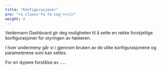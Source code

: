 ```yaml
---
title: "Konfigurasjoner"
pre: "<i class='fa fa-cog'></i>"
weight: 4
---
```


Veidemann Dashboard gir deg muligheten til å sette en rekke forskjellige konfigurasjoner for styringen av høsteren.

I hver undermeny går vi i gjennom bruken av de ulike konfigurasjonene og parameterene som kan settes.

For en dypere forstålse av  .....

